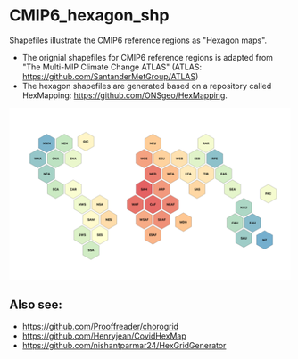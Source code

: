 # CMIP6_hexagon_shp
Shapefiles illustrate the CMIP6 reference regions as "Hexagon maps".
* The orignial shapefiles for CMIP6 reference regions is adapted from "The Multi-MIP Climate Change ATLAS" (ATLAS: https://github.com/SantanderMetGroup/ATLAS)
* The hexagon shapefiles are generated based on a repository called HexMapping: https://github.com/ONSgeo/HexMapping.

![CMIP6_hexagon](Figure/CMIP6_hexagon.png)

## Also see:
* https://github.com/Prooffreader/chorogrid
* https://github.com/Henryjean/CovidHexMap
* https://github.com/nishantparmar24/HexGridGenerator
